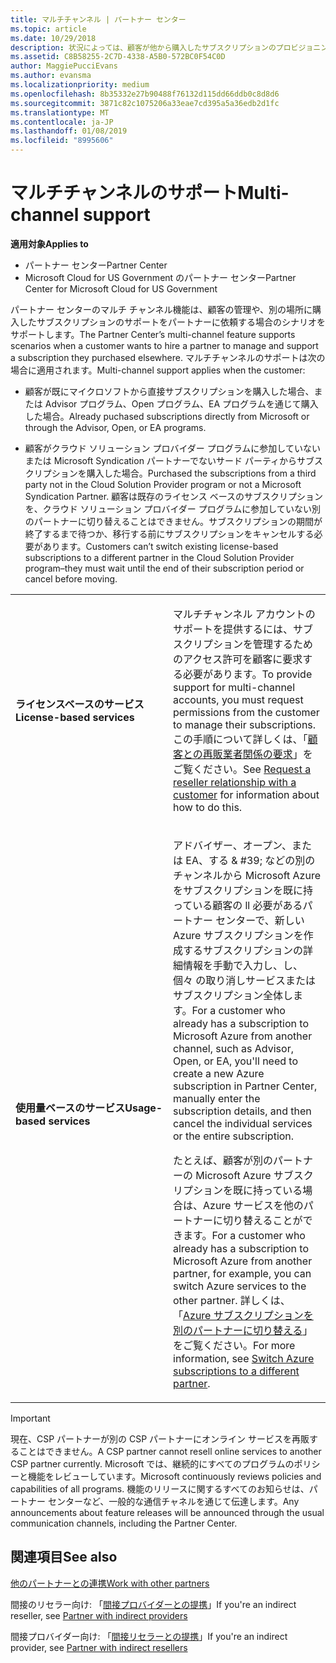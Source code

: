 ```yaml
---
title: マルチチャンネル | パートナー センター
ms.topic: article
ms.date: 10/29/2018
description: 状況によっては、顧客が他から購入したサブスクリプションのプロビジョニングやサポートをパートナーに依頼する場合があります。
ms.assetid: C8B58255-2C7D-4338-A5B0-572BC0F54C0D
author: MaggiePucciEvans
ms.author: evansma
ms.localizationpriority: medium
ms.openlocfilehash: 8b35332e27b90488f76132d115dd66ddb0c8d8d6
ms.sourcegitcommit: 3871c82c1075206a33eae7cd395a5a36edb2d1fc
ms.translationtype: MT
ms.contentlocale: ja-JP
ms.lasthandoff: 01/08/2019
ms.locfileid: "8995606"
---
```

# <a name="multi-channel-support"></a><span data-ttu-id="4bf5c-103">マルチチャンネルのサポート</span><span class="sxs-lookup"><span data-stu-id="4bf5c-103">Multi-channel support</span></span>

**<span data-ttu-id="4bf5c-104">適用対象</span><span class="sxs-lookup"><span data-stu-id="4bf5c-104">Applies to</span></span>**

-  <span data-ttu-id="4bf5c-105">パートナー センター</span><span class="sxs-lookup"><span data-stu-id="4bf5c-105">Partner Center</span></span>
-  <span data-ttu-id="4bf5c-106">Microsoft Cloud for US Government のパートナー センター</span><span class="sxs-lookup"><span data-stu-id="4bf5c-106">Partner Center for Microsoft Cloud for US Government</span></span>


<span data-ttu-id="4bf5c-107">パートナー センターのマルチ チャンネル機能は、顧客の管理や、別の場所に購入したサブスクリプションのサポートをパートナーに依頼する場合のシナリオをサポートします。</span><span class="sxs-lookup"><span data-stu-id="4bf5c-107">The Partner Center’s multi-channel feature supports scenarios when a customer wants to hire a partner to manage and support a subscription they purchased elsewhere.</span></span> <span data-ttu-id="4bf5c-108">マルチチャンネルのサポートは次の場合に適用されます。</span><span class="sxs-lookup"><span data-stu-id="4bf5c-108">Multi-channel support applies when the customer:</span></span>

-   <span data-ttu-id="4bf5c-109">顧客が既にマイクロソフトから直接サブスクリプションを購入した場合、または Advisor プログラム、Open プログラム、EA プログラムを通じて購入した場合。</span><span class="sxs-lookup"><span data-stu-id="4bf5c-109">Already puchased subscriptions directly from Microsoft or through the Advisor, Open, or EA programs.</span></span>

-   <span data-ttu-id="4bf5c-110">顧客がクラウド ソリューション プロバイダー プログラムに参加していないまたは Microsoft Syndication パートナーでないサード パーティからサブスクリプションを購入した場合。</span><span class="sxs-lookup"><span data-stu-id="4bf5c-110">Purchased the subscriptions from a third party not in the Cloud Solution Provider program or not a Microsoft Syndication Partner.</span></span> <span data-ttu-id="4bf5c-111">顧客は既存のライセンス ベースのサブスクリプションを、クラウド ソリューション プロバイダー プログラムに参加していない別のパートナーに切り替えることはできません。サブスクリプションの期間が終了するまで待つか、移行する前にサブスクリプションをキャンセルする必要があります。</span><span class="sxs-lookup"><span data-stu-id="4bf5c-111">Customers can’t switch existing license-based subscriptions to a different partner in the Cloud Solution Provider program–they must wait until the end of their subscription period or cancel before moving.</span></span>


<table>
<colgroup>
<col width="50%" />
<col width="50%" />
</colgroup>
<tbody>
<tr class="odd">
<td><p><strong><span data-ttu-id="4bf5c-112">ライセンスベースのサービス</span><span class="sxs-lookup"><span data-stu-id="4bf5c-112">License-based services</span></span></strong></p></td>
<td><p><span data-ttu-id="4bf5c-113">マルチチャンネル アカウントのサポートを提供するには、サブスクリプションを管理するためのアクセス許可を顧客に要求する必要があります。</span><span class="sxs-lookup"><span data-stu-id="4bf5c-113">To provide support for multi-channel accounts, you must request permissions from the customer to manage their subscriptions.</span></span> <span data-ttu-id="4bf5c-114">この手順について詳しくは、「<a href="request-a-relationship-with-a-customer.md" data-raw-source="[Request a reseller relationship with a customer](request-a-relationship-with-a-customer.md)">顧客との再販業者関係の要求</a>」をご覧ください。</span><span class="sxs-lookup"><span data-stu-id="4bf5c-114">See <a href="request-a-relationship-with-a-customer.md" data-raw-source="[Request a reseller relationship with a customer](request-a-relationship-with-a-customer.md)">Request a reseller relationship with a customer</a> for information about how to do this.</span></span></p></td>
</tr>
<tr class="even">
<td><p><strong><span data-ttu-id="4bf5c-115">使用量ベースのサービス</span><span class="sxs-lookup"><span data-stu-id="4bf5c-115">Usage-based services</span></span></strong></p></td>
<td>
<p><span data-ttu-id="4bf5c-116">アドバイザー、オープン、または EA、する & #39; などの別のチャンネルから Microsoft Azure をサブスクリプションを既に持っている顧客の ll 必要があるパートナー センターで、新しい Azure サブスクリプションを作成するサブスクリプションの詳細情報を手動で入力し、し、個々 の取り消しサービスまたはサブスクリプション全体します。</span><span class="sxs-lookup"><span data-stu-id="4bf5c-116">For a customer who already has a subscription to Microsoft Azure from another channel, such as Advisor, Open, or EA, you&#39;ll need to create a new Azure subscription in Partner Center, manually enter the subscription details, and then cancel the individual services or the entire subscription.</span></span></p>
<p><span data-ttu-id="4bf5c-117">たとえば、顧客が別のパートナーの Microsoft Azure サブスクリプションを既に持っている場合は、Azure サービスを他のパートナーに切り替えることができます。</span><span class="sxs-lookup"><span data-stu-id="4bf5c-117">For a customer who already has a subscription to Microsoft Azure from another partner, for example, you can switch Azure services to the other partner.</span></span> <span data-ttu-id="4bf5c-118">詳しくは、「<a href="switch-azure-subscriptions-to-a-different-partner.md" data-raw-source="[Switch Azure subscriptions to a different partner](switch-azure-subscriptions-to-a-different-partner.md)">Azure サブスクリプションを別のパートナーに切り替える</a>」をご覧ください。</span><span class="sxs-lookup"><span data-stu-id="4bf5c-118">For more information, see <a href="switch-azure-subscriptions-to-a-different-partner.md" data-raw-source="[Switch Azure subscriptions to a different partner](switch-azure-subscriptions-to-a-different-partner.md)">Switch Azure subscriptions to a different partner</a>.</span></span></p>
</td>
</tr>
</tbody>
</table>

> [!IMPORTANT]  
> <span data-ttu-id="4bf5c-119">現在、CSP パートナーが別の CSP パートナーにオンライン サービスを再販することはできません。</span><span class="sxs-lookup"><span data-stu-id="4bf5c-119">A CSP partner cannot resell online services to another CSP partner currently.</span></span> <span data-ttu-id="4bf5c-120">Microsoft では、継続的にすべてのプログラムのポリシーと機能をレビューしています。</span><span class="sxs-lookup"><span data-stu-id="4bf5c-120">Microsoft continuously reviews policies and capabilities of all programs.</span></span> <span data-ttu-id="4bf5c-121">機能のリリースに関するすべてのお知らせは、パートナー センターなど、一般的な通信チャネルを通じて伝達します。</span><span class="sxs-lookup"><span data-stu-id="4bf5c-121">Any announcements about feature releases will be announced through the usual communication channels, including the Partner Center.</span></span> 

## <a name="see-also"></a><span data-ttu-id="4bf5c-122">関連項目</span><span class="sxs-lookup"><span data-stu-id="4bf5c-122">See also</span></span>

[<span data-ttu-id="4bf5c-123">他のパートナーとの連携</span><span class="sxs-lookup"><span data-stu-id="4bf5c-123">Work with other partners</span></span>](work-with-other-partners.md)

<span data-ttu-id="4bf5c-124">間接のリセラー向け: 「[間接プロバイダーとの提携](indirect-reseller-tasks-in-partner-center.md)」</span><span class="sxs-lookup"><span data-stu-id="4bf5c-124">If you're an indirect reseller, see [Partner with indirect providers](indirect-reseller-tasks-in-partner-center.md)</span></span>

<span data-ttu-id="4bf5c-125">間接プロバイダー向け: 「[間接リセラーとの提携](indirect-provider-tasks-in-partner-center.md)」</span><span class="sxs-lookup"><span data-stu-id="4bf5c-125">If you're an indirect provider, see [Partner with indirect resellers](indirect-provider-tasks-in-partner-center.md)</span></span> 

 

 



